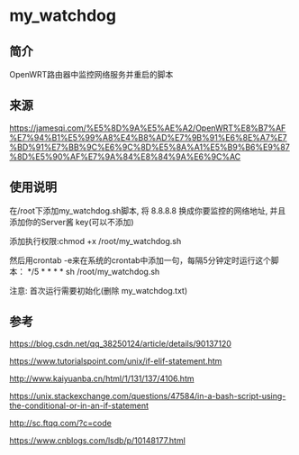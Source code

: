 # my_watchdog
## 简介
OpenWRT路由器中监控网络服务并重启的脚本

## 来源
https://jamesqi.com/%E5%8D%9A%E5%AE%A2/OpenWRT%E8%B7%AF%E7%94%B1%E5%99%A8%E4%B8%AD%E7%9B%91%E6%8E%A7%E7%BD%91%E7%BB%9C%E6%9C%8D%E5%8A%A1%E5%B9%B6%E9%87%8D%E5%90%AF%E7%9A%84%E8%84%9A%E6%9C%AC

## 使用说明
在/root下添加my_watchdog.sh脚本, 将 8.8.8.8 换成你要监控的网络地址, 并且添加你的Server酱 key(可以不添加)

添加执行权限:chmod +x /root/my_watchdog.sh

然后用crontab -e来在系统的crontab中添加一句，每隔5分钟定时运行这个脚本：
*/5 * * * * sh /root/my_watchdog.sh

注意: 首次运行需要初始化(删除 my_watchdog.txt)

## 参考

https://blog.csdn.net/qq_38250124/article/details/90137120

https://www.tutorialspoint.com/unix/if-elif-statement.htm

http://www.kaiyuanba.cn/html/1/131/137/4106.htm

https://unix.stackexchange.com/questions/47584/in-a-bash-script-using-the-conditional-or-in-an-if-statement

http://sc.ftqq.com/?c=code

https://www.cnblogs.com/lsdb/p/10148177.html
